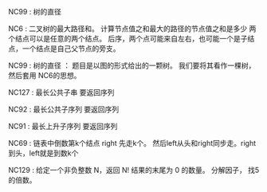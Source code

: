 NC99 :  树的直径


NC6 : 二叉树的最大路径和。 计算节点值之和最大的路径的节点值之和是多少
        两个结点可以是任意的两个结点。 
        后序，两个点可能来自左右，也可能一个是子结点，一个结点是自己父节点的旁支。

NC99 :  树的直径 ： 题目是以图的形式给出的一颗树。 我们要将其看作一棵树，然后套用 NC6的思想。


NC127 : 最长公共子串  要返回序列

NC92 : 最长公共子序列 要返回序列

NC91 : 最长上升子序列 要返回序列

NC69 : 链表中倒数第k个结点  right 先走k个。 然后left从头和right同步走。right到头，left就是到数k个

NC129 : 给定一个非负整数 N，返回 N! 结果的末尾为 0 的数量。  分解因子， 找5的倍数。